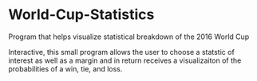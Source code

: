 # World-Cup-Statistics
Program that helps visualize statistical breakdown of the 2016 World Cup

Interactive, this small program allows the user to choose a statstic of interest as well as a margin and in return receives a visualizaiton
of the probabilities of a win, tie, and loss. 
